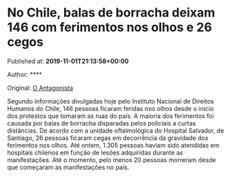 
# No Chile, balas de borracha deixam 146 com ferimentos nos olhos e 26 cegos

Published at: **2019-11-01T21:13:58+00:00**

Author: ****

Original: [O Antagonista](https://www.oantagonista.com/mundo/no-chile-146-com-ferimentos-nos-olhos-e-26-cegos/?utm_content=buffer668a3&utm_medium=social&utm_source=twitter.com&utm_campaign=buffer)

Segundo informações divulgadas hoje pelo Instituto Nacional de Direitos Humanos do Chile, 146 pessoas ficaram feridas nos olhos desde o início dos protestos que tomaram as ruas do país.
A maioria dos ferimentos foi causada por balas de borracha disparadas pelos policiais a curtas distâncias.
De acordo com a unidade oftalmológica do Hospital Salvador, de Santiago, 26 pessoas ficaram cegas em decorrência da gravidade dos ferimentos nos olhos.
Até ontem, 1.305 pessoas haviam sido atendidas em hospitais chilenos em função de lesões adquiridas durante as manifestações.
Até o momento, pelo menos 20 pessoas morreram desde que começaram as manifestações no país.

